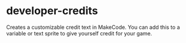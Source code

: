 # developer-credits
Creates a customizable credit text in MakeCode.
You can add this to a variable or text sprite to give yourself credit for your game.
